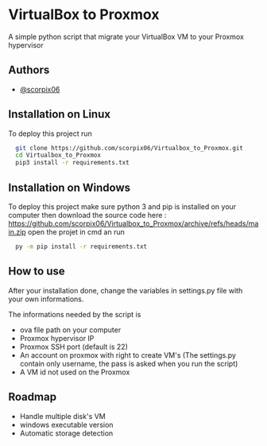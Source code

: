 
# VirtualBox to Proxmox  

A simple python script that migrate your VirtualBox VM to your Proxmox hypervisor




## Authors

- [@scorpix06](https://www.github.com/scorpix06)


## Installation on Linux

To deploy this project run

```bash
  git clone https://github.com/scorpix06/Virtualbox_to_Proxmox.git
  cd Virtualbox_to_Proxmox
  pip3 install -r requirements.txt
```

## Installation on Windows

To deploy this project make sure python 3 and  pip is installed on your computer then download the source code here :
https://github.com/scorpix06/Virtualbox_to_Proxmox/archive/refs/heads/main.zip
open the projet in cmd an run

```bash
  py -m pip install -r requirements.txt

```


## How to use

After your installation done, change the variables in settings.py file  with your own informations.

The informations needed by the script is

- ova file path on your computer
- Proxmox hypervisor IP
- Proxmox SSH port (default is 22)
- An account on proxmox with right to create VM's (The settings.py contain only username, the pass is asked when you run the script)
- A VM id not used on the Proxmox

## Roadmap 

- Handle multiple disk's VM
- windows executable version
- Automatic storage detection
